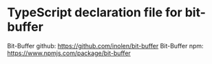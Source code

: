 # TypeScript declaration file for bit-buffer

Bit-Buffer github: https://github.com/inolen/bit-buffer
Bit-Buffer npm: https://www.npmjs.com/package/bit-buffer

